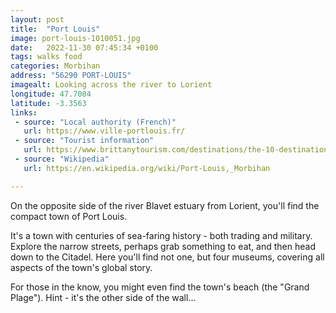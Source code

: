 ```yaml
---
layout: post
title:  "Port Louis"
image: port-louis-1010051.jpg
date:   2022-11-30 07:45:34 +0100
tags: walks food
categories: Morbihan
address: "56290 PORT-LOUIS"
imagealt: Looking across the river to Lorient
longitude: 47.7084
latitude: -3.3563
links:
 - source: "Local authority (French)"
   url: https://www.ville-portlouis.fr/
 - source: "Tourist information"
   url: https://www.brittanytourism.com/destinations/the-10-destinations/southern-brittany-morbihan-gulf/port-louis/
 - source: "Wikipedia"
   url: https://en.wikipedia.org/wiki/Port-Louis,_Morbihan

---
```

On the opposite side of the river Blavet estuary from Lorient, you'll find the compact town of Port Louis.

It's a town with centuries of sea-faring history - both trading and military. Explore the narrow streets, perhaps grab something to eat, and then head down to the Citadel. Here you'll find not one, but four museums, covering all aspects of the town's global story.

For those in the know, you might even find the town's beach (the "Grand Plage"). Hint - it's the other side of the wall...
